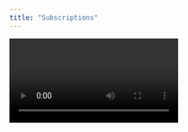 ```yaml
---
title: "Subscriptions"
---
```


<Video videoId="wHC9gOk__y0" />

GraphQL subscriptions provide real-time functionality to applications by allowing clients to subscribe to specific events. When these events trigger, the server immediately sends updates to the subscribed clients.

# Transport Mechanisms for GraphQL Subscriptions

The method of how these updates are delivered is determined by the transport mechanism. In this section, we will discuss two popular transport mechanisms: GraphQL over WebSockets and GraphQL over Server-Sent Events (SSE).

## GraphQL over WebSockets

WebSockets provide a full-duplex communication channel over a single TCP connection. This means data can be sent and received simultaneously. With GraphQL, this means both queries/mutations and subscription operations can be sent over the same connection.

WebSockets are widely supported in browsers and have been the de facto standard for real-time data transport in GraphQL. There are two popular protocols for GraphQL over WebSockets: [graphql-ws](https://github.com/enisdenjo/graphql-ws) and [subscription-transport-ws](https://github.com/apollographql/subscriptions-transport-ws).
Hot Chocolate, supports both protocols.

In terms of specific protocols, the recommendation is to use graphql-ws or graphql-sse over the legacy subscription-transport-ws.

**Key Features:**

- Full-duplex: Both the client and server can initiate communication, allowing real-time bidirectional communication.
- Persistent connection: The connection between client and server remains open, allowing for real-time data transfer.
- Well-supported: There are several libraries available for managing WebSocket connections and GraphQL subscriptions.

## GraphQL over Server-Sent Events (SSE)

Server-Sent Events (SSE) is a standard that allows a server to push real-time updates to clients over HTTP. Unlike WebSockets, SSE is a half-duplex communication channel, which means the server can send messages to the client, but not the other way around. This makes it a good fit for one-way real-time data like updates or notifications.

With GraphQL, you can send regular queries and mutations over HTTP/2 and subscription updates over SSE. This combination leverages the strengths of both HTTP/2 (efficient for request-response communication) and SSE (efficient for server-to-client streaming).

Another advantage of SSE is its better compatibility with firewalls compared to WebSockets. However, if you're using HTTP/1, keep in mind that SSE inherits its limitations, such as supporting no more than 7 parallel requests in the browser.

[graphql-sse](https://github.com/enisdenjo/graphql-sse) is a popular library for GraphQL over SSE.

**Key Features:**

- Efficient for one-way real-time data: The server can push updates to the client as soon as they occur.
- Built on HTTP: SSE is built on HTTP, simplifying handling and compatibility. It benefits from HTTP features such as automatic reconnection, HTTP/2 multiplexing, and headers/cookies support.
- Less Complex: SSE is less complex than WebSockets as it only allows for one-way communication.
- Better Firewall Compatibility: SSE generally encounters fewer issues with firewalls.

Choosing between GraphQL over WebSockets and GraphQL over SSE depends on the specific needs of your application. If you need full-duplex, real-time communication, WebSockets may be the best choice. If you only need server-to-client real-time communication and want to take advantage of existing HTTP infrastructure, SSE could be a better option.

Special thanks to Denis Badurina, @enisdenjo on [Twitter](https://twitter.com/enisdenjo) and [GitHub](https://github.com/enisdenjo). He is the creator of [graphql-http](https://github.com/enisdenjo/graphql-http), [graphql-ws](https://github.com/enisdenjo/graphql-ws) and [graphql-sse](https://github.com/enisdenjo/graphql-sse).

# Usage

Subscribing to an event is like writing a standard query. The only difference is the operation keyword and that we are only allowed to have one root field.

```sdl
type Subscription {
  bookAdded: Book!
  bookPublished(author: String!): Book!
}
```

```graphql
subscription {
  bookAdded {
    title
  }
}
```

A subscription type can be defined like the following.

<ExampleTabs>
<Implementation>

```csharp
public class Subscription
{
    [Subscribe]
    public Book BookAdded([EventMessage] Book book) => book;
}
```

```csharp
builder.Services
    .AddGraphQLServer()
    .AddSubscriptionType<Subscription>();
```

</Implementation>
<Code>

```csharp
public class SubscriptionType : ObjectType
{
    protected override void Configure(IObjectTypeDescriptor descriptor)
    {
        descriptor
            .Field("bookAdded")
            .Type<BookType>()
            .Resolve(context => context.GetEventMessage<Book>())
            .Subscribe(async context =>
            {
                var receiver = context.Service<ITopicEventReceiver>();

                ISourceStream stream =
                    await receiver.SubscribeAsync<Book>("bookAdded");

                return stream;
            });
    }
}
```

```csharp
builder.Services
    .AddGraphQLServer()
    .AddSubscriptionType<SubscriptionType>();
```

</Code>
<Schema>

```csharp
public class Subscription
{
    [Subscribe]
    public Book BookAdded([EventMessage] Book book) => book;
}
```

```csharp
builder.Services
    .AddGraphQLServer()
    .AddDocumentFromString(@"
        type Subscription {
          bookAdded: Book!
        }

        type Book {
          title: String
          author: String
        }
    ")
    .BindRuntimeType<Subscription>();
```

</Schema>
</ExampleTabs>

> Warning: Only **one** subscription type can be registered using `AddSubscriptionType()`. If we want to split up our subscription type into multiple classes, we can do so using type extensions.
>
> [Learn more about extending types](/docs/hotchocolate/v15/defining-a-schema/extending-types)

A subscription type is just a regular object type, so everything that applies to an object type also applies to the subscription type (this is true for all all root types).

[Learn more about object types](/docs/hotchocolate/v15/defining-a-schema/object-types)

# Transport

After defining the subscription type, we need to add the WebSockets middleware to our request pipeline.

```csharp
app.UseRouting();

app.UseWebSockets();

app.UseEndpoints(endpoints =>
{
    endpoints.MapGraphQL();
});
```

To make pub/sub work, we also have to register a subscription provider. A subscription provider represents a pub/sub implementation used to handle events. Out of the box we support two subscription providers.

## In-Memory Provider

The In-Memory subscription provider does not need any configuration and is easily setup.

```csharp
builder.Services
    .AddGraphQLServer()
    .AddInMemorySubscriptions();
```

## Redis Provider

The Redis subscription provider enables us to run multiple instances of our Hot Chocolate GraphQL server and handle subscription events reliably.

In order to use the Redis provider we have to add the `HotChocolate.Subscriptions.Redis` package.

<PackageInstallation packageName="HotChocolate.Subscriptions.Redis" />

After we have added the package we can setup the Redis subscription provider.

```csharp
builder.Services
    .AddGraphQLServer()
    .AddRedisSubscriptions((sp) => ConnectionMultiplexer.Connect("host:port"));
```

Our Redis subscription provider uses the [StackExchange.Redis](https://github.com/StackExchange/StackExchange.Redis) Redis client underneath.

## Postgres Provider

The PostgreSQL Subscription Provider enables your GraphQL server to provide real-time updates to your clients using PostgreSQL's native `LISTEN/NOTIFY` mechanism. This provider is ideal for applications that already use PostgreSQL and want to avoid the overhead of running a separate pub/sub service.

In order to use the PostgreSQL provider we have to add the `HotChocolate.Subscriptions.Postgres` package.

```bash
dotnet add package HotChocolate.Subscriptions.Postgres
```

To enable Postgres subscriptions with your HotChocolate server, add `AddPostgresSubscriptions` to your GraphQL server configuration:

```csharp
builder.Services
    .AddGraphQLServer()
    .AddQueryType<Query>() // every GraphQL server needs a query
    .AddSubscriptionType<Subscriptions>()
    .AddPostgresSubscriptions((sp, options) => options.ConnectionFactory = ct => /*create you connection*/);
```

### Options

`PostgresSubscriptionOptions` encapsulates options for configuring the Postgres subscription provider. The properties included in this class are:

1. `ConnectionFactory`: A function used to create a new, long-lived connection. The connection should have the following configuration to work optimally:

   - `KeepAlive=30`: Sets a keep alive interval to keep the connection alive
   - `Pooling=false`: Disables pooling as it is not needed
   - `Enlist=false`: Ensures subscriptions run in the background and are not enlisted into any transaction

2. `ChannelName`: Specifies the name of the Postgres channel used to send/receive messages. The default value is "hotchocolate_subscriptions".
3. `MaxSendBatchSize`: Sets the maximum number of messages sent in one batch. The default value is 256.
4. `MaxSendQueueSize`: Determines the maximum number of messages that can be queued for sending. If the queue is full, the subscription will wait until there is available space. The default value is 2048.
5. `SubscriptionOptions`: Options used to configure the subscriptions.

Here's an example of creating a connection factory suitable for long-lived connections:

```csharp
var builder = new NpgsqlDataSourceBuilder(connectionString);

// we do not need pooling for long running connections
builder.ConnectionStringBuilder.Pooling = false;
// we set the keep alive to 30 seconds
builder.ConnectionStringBuilder.KeepAlive = 30;
// as these tasks often run in the background we do not want to enlist them so they do not
// interfere with the main transaction
builder.ConnectionStringBuilder.Enlist = false;

var dataSource = builder.Build();
```

# Publishing Events

To publish events and trigger subscriptions, we can use the `ITopicEventSender`. The `ITopicEventSender` is an abstraction for the registered event publishing provider. Using this abstraction allows us to seamlessly switch between subscription providers, when necessary.

Most of the time we will be publishing events for successful mutations. Therefore we can simply inject the `ITopicEventSender` into our mutations like we would with every other `Service`. Of course we can not only publish events from mutations, but everywhere we have access to the `ITopicEventSender` through the DI Container.

```csharp
public class Mutation
{
    public async Book AddBook(Book book, ITopicEventSender sender)
    {
        await sender.SendAsync("BookAdded", book);

        // Omitted code for brevity
    }
}
```

In the example the `"BookAdded"` is the topic we want to publish to, and `book` is our payload. Even though we have used a string as the topic, we do not have to. Any other type works just fine.

But where is the connection between `"BookAdded"` as a topic and the subscription type? By default, Hot Chocolate will try to map the topic to a field of the subscription type. If we want to make this binding less error-prone, we could do the following.

```csharp
await sender.SendAsync(nameof(Subscription.BookAdded), book);
```

If we do not want to use the method name, we could use the `Topic` attribute.

```csharp
public class Subscription
{
    [Subscribe]
    [Topic("ExampleTopic")]
    public Book BookAdded([EventMessage] Book book) => book;
}

public async Book AddBook(Book book, ITopicEventSender sender)
{
    await sender.SendAsync("ExampleTopic", book);

    // Omitted code for brevity
}
```

## Dynamic Topics

We can even use the `Topic` attribute on dynamic arguments of the subscription field.

```csharp
public class Subscription
{
    [Subscribe]
    // The topic argument must be in the format "{argument}"
    // Using string interpolation and nameof is a good way to reference the argument name properly
    [Topic($"{{{nameof(author)}}}")]
    public Book BookPublished(string author, [EventMessage] Book book)
        => book;
}

public async Book PublishBook(Book book, ITopicEventSender sender)
{
    await sender.SendAsync(book.Author, book);

    // Omitted code for brevity
}
```

## ITopicEventReceiver

If more complex topics are required, we can use the `ITopicEventReceiver`.

```csharp
public class Subscription
{
    public ValueTask<ISourceStream<Book>> SubscribeToBooks(ITopicEventReceiver receiver)
        => receiver.SubscribeAsync<Book>("ExampleTopic");

    [Subscribe(With = nameof(SubscribeToBooks))]
    public Book BookAdded([EventMessage] Book book)
        => book;
}
```

## Sending Interface Types

To use an interface type as result of a subscription, be sure to specify the type when calling `sender.SendAsync`.

```csharp

public class Subscription
{
    [Subscribe]
    [Topic("ExampleTopic")]
    public IBook IBookPublished([EventMessage] IBook book)
        => book;
}

public async Book PublishBook(Book book, ITopicEventSender sender)
{
    await sender.SendAsync<IBook>("ExampleTopic", book);

    // Omitted code for brevity
}
```

# Websocket Authentication

When working with GraphQL subscriptions over WebSockets, you may want to authenticate incoming WebSocket connections using JSON Web Tokens. Normally, HTTP headers are sent with each request for standard APIs, but WebSockets behave differently. After a successful HTTP handshake, the protocol is "upgraded" to WebSockets, and additional headers cannot be easily injected for subsequent messages.

Instead, the recommended approach is to send your token via the `connection_init` message when the WebSocket connection is first established. Hot Chocolate allows you to intercept this initial message, extract the token, and then authenticate the user in a way similar to standard HTTP requests.

An example implementation of this approach can be found in the [Hot Chocolate Examples repository](https://github.com/ChilliCream/hotchocolate-examples/tree/master/misc/WebsocketAuthentication).

## Why a Special Approach for WebSockets

- **Single HTTP Handshake**: A WebSocket connection is established once. After that, you cannot update HTTP headers on the same connection.
- **`connection_init` Payload**: GraphQL subscription clients send a `connection_init` message when establishing the subscription. This payload can include extra properties (e.g., `authorization`), which Hot Chocolate can use for authentication.
- **Long-Lived Connections**: Because WebSockets are persistent, tokens might remain valid for the entire duration of the connection. It is advisable to ensure that you handle token expiration appropriately—often by closing the connection if security policies require it.

## Core Concepts

1. **Stub (or "Skip") Authentication Scheme**  
   The initial WebSocket upgrade request is directed to a "stub" authentication scheme that simply indicates "no authentication result" for upgrade requests. This prevents the request from failing before you can intercept and handle the token manually.

2. **Forwarding the Default Scheme**  
   In standard HTTP scenarios, the default scheme (e.g., JWT bearer) is used to authenticate. However, if the request is recognized as a WebSocket upgrade, the framework forwards it to the "stub" scheme first. That way, you don’t attempt to validate a token at the moment of the upgrade handshake.

3. **Intercepting `connection_init`**  
   Once the WebSocket is established, the client sends `connection_init` containing authentication data. A custom `SocketSessionInterceptor` (or similar) reads the token from `connection_init` (e.g., under a key like `authorization`), stores it in the `HttpContext`, and triggers a fresh authentication attempt—this time using the real JWT bearer scheme.

4. **Hot Chocolate Integration**  
   Hot Chocolate's subscription middleware allows you to plug into the subscription lifecycle. By customizing the session interceptor (`OnConnectAsync`), you can decide whether to accept or reject the connection based on successful authentication.

## Testing the Flow

1. **Open Nitro**  
   Use a local instance of Nitro (e.g., `https://localhost:5095/graphql`) to send GraphQL queries and subscriptions.

2. **Retrieve an Access Token**  
   Request a token from your `/token` endpoint. This endpoint should return a valid JWT that is trusted by your API.

3. **Configure Nitro**

   - In Nitro, open the **Settings** of your document / API.
   - Under **Authentication**, choose **Bearer Token** and paste your JWT.
   - Nitro will automatically include the token in the `connection_init` message under an `authorization` parameter when opening a WebSocket connection.

4. **Run Your Subscription**  
   Execute the subscription query of your choice. For example:

   ```graphql
   subscription {
     onTimedEvent {
       count
       isAuthenticated
     }
   }
   ```

   The server-side resolver can check `isAuthenticated` to demonstrate whether the current user is authenticated (based on the token you provided).
